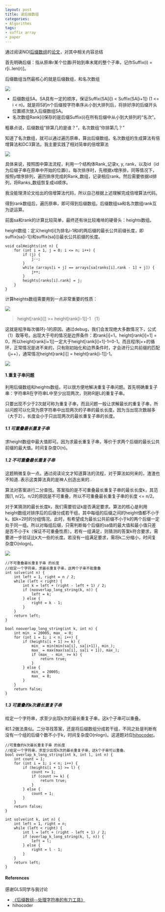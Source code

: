 ```yaml
---
layout: post
title: 读后缀数组
categories:
- Algorithms
tags:
- suffix array
- paper
---
```


通过阅读NOI[后缀数组](https://en.wikipedia.org/wiki/Suffix_array)的[论文](http://www.newsjz.com/wxqgr/xxas/UploadFiles_3822/201411/2014111809241352.pdf)，对其中相关内容总结

首先明确后缀：指从原串r某个位置i开始到串末尾的整个子串，记作Suffix(i) = r[i..len(r)]。

后缀数组当然最核心的就是后缀数组，和名次数组

![](http://oiqcl4y9s.bkt.clouddn.com/suffix-array.PNG)

- 后缀数组SA。SA具有一定的顺序，保证Suffix(SA[i]) < Suffix(SA[i+1]) (1 <= i < n)。就是将S的n个后缀按字符串序从小到大排列后，将排好序的后缀开头位置顺次放入后缀数组SA。
- 名次数组Rank[i]保存的是后缀Suffix(i)在所有后缀中从小到大排列的“名次”。

粗暴点说，后缀数组“排第几的是谁？”，名次数组“你排第几？”

知道了名次数组，就可以通过遍历原串，算出后缀数组。名次数组的生成算法有倍增算法和DC3算法。我主要实践了相对简单的倍增算法

![](http://oiqcl4y9s.bkt.clouddn.com/%E5%80%8D%E5%A2%9E%E6%B3%95%E5%90%8E%E7%BC%80%E6%95%B0%E7%BB%84.PNG)

具体来说，按照图中算法流程，利用一个结构体Rank_记录x, y, rank，以及id（id为后缀子串在原串中开始的位置i）。每次排序时，先根据x增序排，同等情况下，按照y增序排列，遍历排序完成的Rank_数组，记录相应rank。然后需要依据id排列，将Ranks_数组恢复成id顺序。

我没能理清论文给出的倍增算法代码，所以自己根据上述理解完成倍增算法代码。

得到rank数组后，遍历原串，即可得到后缀数组。后缀数组sa和名次数组rank互为逆运算。

前面sa和rank的计算比较简单，最终还有块比较难啃的硬骨头：heights数组。

height数组：定义height[i]为排名i-1和i的两后缀的最长公共前缀长度，即suffix(sa[i-1])和suffix(sa[i])最长公共前缀的长度。

```
void calHeights(int n) {
	for (int i = 1, j = 0; i <= n; i++) {
		if (j) {
			j--;
		}
		while (arrays[i + j] == arrays[sa[ranks[i].rank - 1] + j]) {
			j++;
		}
		heights[ranks[i].rank] = j;
	}
}
```

计算heights数组需要用到一点非常重要的性质：

![](http://oiqcl4y9s.bkt.clouddn.com/height%E6%95%B0%E7%BB%84%E6%80%A7%E8%B4%A8.PNG)

> height[rank[i]] >= height[rank[i-1]]-1 （1）

这就是程序每次循环j-1的原因。通过debug，我们会发现绝大多数情况下，公式（1）取等号。出现大于号的情况是边界条件：若rank[i]=1，height[rank[i]=1] = 0，所以height[rank[i+1]]一定大于height[rank[i]=1]-1=0-1。而且程序j++的循环，正常情况是进不来的，只有刚初始化和边界条件时，才会进行公共前缀的匹配（j++），通常情况height[rank[i]] = height[rank[i-1]]-1。

![](http://oiqcl4y9s.bkt.clouddn.com/height%E6%8E%A8%E5%AF%BC.PNG)

#### 1.重复子串问题

利用后缀数组和heights数组，可以很方便地解决重复子串问题。首先明确重复子串：字符串R在字符串L中至少出现两次，则称R是L的重复子串。

只要出现不少于2次就可称为重复子串，而且问题一般让求解最长的重复子串，所以问题可以化简为原字符串中出现两次的子串的最长长度。因为当出现次数越多（大于2），长度会小于只出现两次的最长重复子串的长度。

##### 1.1 可重叠最长重复子串

求height数组中最大值即可。因为求最长重复子串，等价于求两个后缀的最长公共前缀的最大值。时间复杂度O(n)。

##### 1.2 不可重叠最长重复子串

这题稍微复杂一点。通过阅读论文才知道算法的流程，对于算法如何来的，渣渣也不知道..表示这类算法真的是神人创造出来的..

算法对答案进行二分查找。答案指的是不可重叠最长重复子串的最长长度k，其范围[1, n/2]。n/2的原因是不可重叠，所以不可重叠最长重复子串的长度 <= n/2。

对于某猜测的最长长度k，我们需要验证k是否满足要求。算法的核心是利用height数组对排序后的后缀分成若干组，其中每组的后缀之间的height值都不小于k。如k=2时的分组情况。此时，有希望成为最长公共前缀不小于k的两个后缀一定处于同一组。所以对每组后缀，只需判断每个后缀的sa值的最大值和最小值只差是否不小于k（保证不可重叠性质）。若有一组满足，则猜测的答案k符合要求，需要进一步验证比k大一些的长度。若没有一组满足要求，需将k二分缩小，时间复杂度O(nlogn)。

![](http://oiqcl4y9s.bkt.clouddn.com/%E4%B8%8D%E5%8F%AF%E9%87%8D%E5%8F%A0%E6%9C%80%E9%95%BF%E9%87%8D%E5%A4%8D%E5%AD%90%E4%B8%B2.PNG)

```
//不可重叠最长重复子串 的长度
//给定一个字符串，求最长重复子串，这两个子串不能重叠
int solve(int n) {
	int left = 1, right = n / 2;
	while (left < right) {
		int k = left + (right - left + 1) / 2;
		if (nooverlap_long_string(k, n)) {
			left = k;
		} else {
			right = k - 1;
		}
	}
	return left;
}

bool nooverlap_long_string(int k, int n) {
	int min_ = 20005, max_ = 0;
	for (int i = 1; i < n; i++) {
		if (heights[i + 1] >= k) {
			min_ = min(min(sa[i], sa[i+1]), min_);
			max_ = max(max(sa[i], sa[i + 1]), max_);
			if (max_ - min_ >= k) {
				return true;
			}
		} else {
			min_ = 20005;
			max_ = 0;
		}
	}
	return false;
}
```

##### 1.3 可重叠的k次最长重复子串

给定一个字符串，求至少出现k次的最长重复子串，这k个子串可以重叠。

和1.2做法类似。二分寻找答案，还是将后缀数组分成若干组，不同之处是判断有没有一个组的后缀个数不小于k，时间复杂度O(nlogn)。这道题对应[hihocoder](http://hihocoder.com/problemset/problem/1403)。

```
//可重叠的k次最长重复子串 的长度
//给定一个字符串，求至少出现k次的最长重复子串，这k个子串可以重叠。
bool overlap_k_long_string(int k, int l, int n) {
	int count = 1;
	for (int i = 1; i < n; i++) {
		if (heights[i + 1] >= l) {
			count += 1;
			if (count >= k) {
				return true;
			}
		} else {
			count = 1;
		}
	}
	return false;
}

int solve(int k, int n) {
	int left = 1, right = n;
	while (left < right) {
		int l = left + (right - left + 1) / 2;
		if (overlap_k_long_string(k, l, n)) {
			left = l;
		} else {
			right = l - 1;
		}
	}
	return left;
}
```

#### References

感谢GLS同学与我讨论

- <a href="http://www.newsjz.com/wxqgr/xxas/UploadFiles_3822/201411/2014111809241352.pdf" target="_blank">《后缀数组--处理字符串的有力工具》</a>
- hihocoder